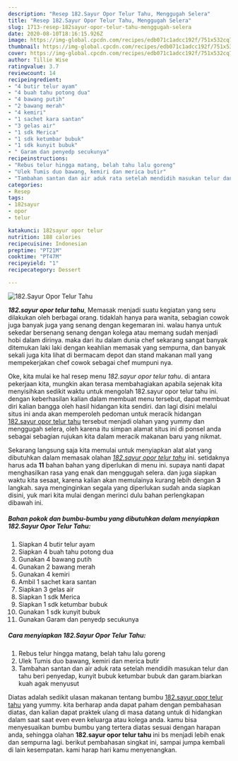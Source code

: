 ```yaml
---
description: "Resep 182.Sayur Opor Telur Tahu, Menggugah Selera"
title: "Resep 182.Sayur Opor Telur Tahu, Menggugah Selera"
slug: 1713-resep-182sayur-opor-telur-tahu-menggugah-selera
date: 2020-08-10T18:16:15.926Z
image: https://img-global.cpcdn.com/recipes/edb071c1adcc192f/751x532cq70/182sayur-opor-telur-tahu-foto-resep-utama.jpg
thumbnail: https://img-global.cpcdn.com/recipes/edb071c1adcc192f/751x532cq70/182sayur-opor-telur-tahu-foto-resep-utama.jpg
cover: https://img-global.cpcdn.com/recipes/edb071c1adcc192f/751x532cq70/182sayur-opor-telur-tahu-foto-resep-utama.jpg
author: Tillie Wise
ratingvalue: 3.7
reviewcount: 14
recipeingredient:
- "4 butir telur ayam"
- "4 buah tahu potong dua"
- "4 bawang putih"
- "2 bawang merah"
- "4 kemiri"
- "1 sachet kara santan"
- "3 gelas air"
- "1 sdk Merica"
- "1 sdk ketumbar bubuk"
- "1 sdk kunyit bubuk"
- " Garam dan penyedp secukunya"
recipeinstructions:
- "Rebus telur hingga matang, belah tahu lalu goreng"
- "Ulek Tumis duo bawang, kemiri dan merica butir"
- "Tambahan santan dan air aduk rata setelah mendidih masukan telur dan tahu beri penyedap, kunyit bubuk ketumbar bubuk dan garam.biarkan kuah agak menyusut"
categories:
- Resep
tags:
- 182sayur
- opor
- telur

katakunci: 182sayur opor telur 
nutrition: 188 calories
recipecuisine: Indonesian
preptime: "PT21M"
cooktime: "PT47M"
recipeyield: "1"
recipecategory: Dessert

---
```



![182.Sayur Opor Telur Tahu](https://img-global.cpcdn.com/recipes/edb071c1adcc192f/751x532cq70/182sayur-opor-telur-tahu-foto-resep-utama.jpg)

<b><i>182.sayur opor telur tahu</i></b>, Memasak menjadi suatu kegiatan yang seru dilakukan oleh berbagai orang. tidaklah hanya para wanita, sebagian cowok juga banyak juga yang senang dengan kegemaran ini. walau hanya untuk sekedar bersenang senang dengan kolega atau memang sudah menjadi hobi dalam dirinya. maka dari itu dalam dunia chef sekarang sangat banyak ditemukan laki laki dengan keahlian memasak yang sempurna, dan banyak sekali juga kita lihat di bermacam depot dan stand makanan mall yang mempekerjakan chef cowok sebagai chef mumpuni nya.

Oke, kita mulai ke hal resep menu <i>182.sayur opor telur tahu</i>. di antara pekerjaan kita, mungkin akan terasa membahagiakan apabila sejenak kita menyisihkan sedikit waktu untuk mengolah 182.sayur opor telur tahu ini. dengan keberhasilan kalian dalam membuat menu tersebut, dapat membuat diri kalian bangga oleh hasil hidangan kita sendiri. dan lagi disini melalui situs ini anda akan memperoleh pedoman untuk meracik hidangan <u>182.sayur opor telur tahu</u> tersebut menjadi olahan yang yummy dan menggugah selera, oleh karena itu simpan alamat situs ini di ponsel anda sebagai sebagian rujukan kita dalam meracik makanan baru yang nikmat.




Sekarang langsung saja kita memulai untuk menyiapkan alat alat yang dibutuhkan dalam memasak olahan <u><i>182.sayur opor telur tahu</i></u> ini. setidaknya harus ada <b>11</b> bahan bahan yang diperlukan di menu ini. supaya nanti dapat menghasilkan rasa yang enak dan menggugah selera. dan juga siapkan waktu kita sesaat, karena kalian akan memulainya kurang lebih dengan <b>3</b> langkah. saya menginginkan segala yang diperlukan sudah anda siapkan disini, yuk mari kita mulai dengan merinci dulu bahan perlengkapan dibawah ini.

<!--inarticleads1-->

##### Bahan pokok dan bumbu-bumbu yang dibutuhkan dalam menyiapkan 182.Sayur Opor Telur Tahu:

1. Siapkan 4 butir telur ayam
1. Siapkan 4 buah tahu potong dua
1. Gunakan 4 bawang putih
1. Gunakan 2 bawang merah
1. Gunakan 4 kemiri
1. Ambil 1 sachet kara santan
1. Siapkan 3 gelas air
1. Siapkan 1 sdk Merica
1. Siapkan 1 sdk ketumbar bubuk
1. Gunakan 1 sdk kunyit bubuk
1. Gunakan  Garam dan penyedp secukunya




<!--inarticleads2-->

##### Cara menyiapkan 182.Sayur Opor Telur Tahu:

1. Rebus telur hingga matang, belah tahu lalu goreng
1. Ulek Tumis duo bawang, kemiri dan merica butir
1. Tambahan santan dan air aduk rata setelah mendidih masukan telur dan tahu beri penyedap, kunyit bubuk ketumbar bubuk dan garam.biarkan kuah agak menyusut




Diatas adalah sedikit ulasan makanan tentang bumbu <u>182.sayur opor telur tahu</u> yang yummy. kita berharap anda dapat paham dengan pembahasan diatas, dan kalian dapat praktek ulang di masa datang untuk di hidangkan dalam saat saat even even keluarga atau kolega anda. kamu bisa menyesuaikan bumbu bumbu yang tertera diatas sesuai dengan harapan anda, sehingga olahan <b>182.sayur opor telur tahu</b> ini bs menjadi lebih enak dan sempurna lagi. berikut pembahasan singkat ini, sampai jumpa kembali di lain kesempatan. kami harap hari kamu menyenangkan.
